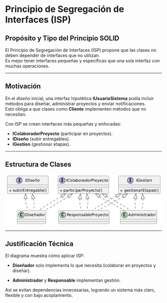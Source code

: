 # Principio de Segregación de Interfaces (ISP)

## Propósito y Tipo del Principio SOLID

El Principio de Segregación de Interfaces (ISP) propone que las clases no deben depender de interfaces que no utilizan.  
Es mejor tener interfaces pequeñas y específicas que una sola interfaz con muchas operaciones.

---

## Motivación

En el diseño inicial, una interfaz hipotética **IUsuarioSistema** podía incluir métodos para diseñar, administrar proyectos y enviar notificaciones.  
Esto obliga a que clases como **Cliente** implementen métodos que no necesitan.

Con ISP se crean interfaces más pequeñas y enfocadas:

- **IColaboradorProyecto** (participar en proyectos).
- **IDiseño** (subir entregables).
- **IGestion** (gestionar etapas).

---

## Estructura de Clases

![ISP](../../diagramas/01-diagrama-clases/01-solid-04-isp.png)

---

## Justificación Técnica

El diagrama muestra cómo aplicar ISP:

- **Diseñador** solo implementa lo que necesita (colaborar en proyectos y diseñar).

- **Administrador** y **Responsable** implementan gestión.

Así se evitan dependencias innecesarias, logrando un sistema más claro, flexible y con bajo acoplamiento.
